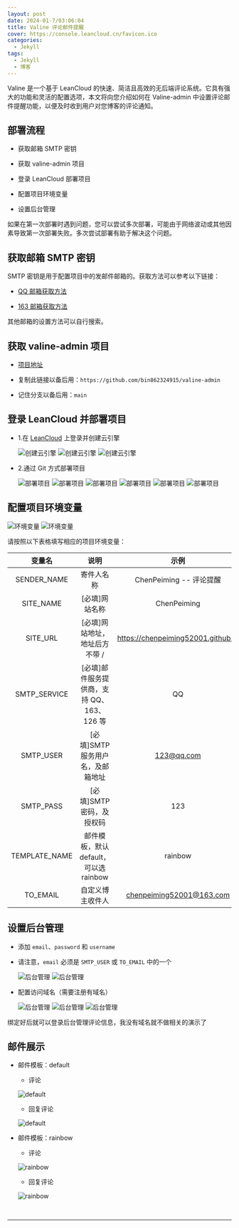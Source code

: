 ```yaml
---
layout: post
date: 2024-01-7/03:06:04
title: Valine 评论邮件提醒
cover: https://console.leancloud.cn/favicon.ico
categories:
  - Jekyll
tags:
  - Jekyll
  - 博客
---
```


Valine 是一个基于 LeanCloud 的快速、简洁且高效的无后端评论系统。它具有强大的功能和灵活的配置选项，本文将向您介绍如何在 Valine-admin 中设置评论邮件提醒功能，以便及时收到用户对您博客的评论通知。


## 部署流程

- 获取邮箱 SMTP 密钥

<!-- - 获取 AKisemt 反垃圾邮件服务 -->

- 获取 valine-admin 项目

- 登录 LeanCloud 部署项目

- 配置项目环境变量

- 设置后台管理

如果在第一次部署时遇到问题，您可以尝试多次部署，可能由于网络波动或其他因素导致第一次部署失败。多次尝试部署有助于解决这个问题。

## 获取邮箱 SMTP 密钥

SMTP 密钥是用于配置项目中的发邮件邮箱的。获取方法可以参考以下链接：

- [QQ 邮箱获取方法](https://zhidao.baidu.com/question/1457961254794148260.html?fr=search&word=QQ%E9%82%AE%E7%AE%B1%E8%8E%B7%E5%8F%96+MSTP+%E6%96%B9%E6%B3%95)

- [163 邮箱获取方法](https://zhidao.baidu.com/question/436573565774794892.html?fr=search&word=163%E9%82%AE%E7%AE%B1%E8%8E%B7%E5%8F%96+MSTP+%E6%96%B9%E6%B3%95)

其他邮箱的设置方法可以自行搜索。

<!-- ### 获取 AKisemt 反垃圾邮件服务步骤：

- 1.这个可以不设置，如果你想要注册并使用反垃圾邮件功能，需要先科学上网。

- 2.在 [Akismet](https://wordpress.com/start/account/user-social?redirect_to=https%3A%2F%2Fr-login.wordpress.com%2Fremote-login.php%3Faction%3Dlink%26back%3Dhttps%253A%252F%252Fakismet.com%252Faccount%252F) 上注册并登录账号。

![注册Akismet](https://cdn.jsdelivr.net/gh/MingTechPro/drawing-bed/img_url/202404300038985.png)
![注册Akismet](https://cdn.jsdelivr.net/gh/MingTechPro/drawing-bed/img_url/202404300039525.png)

- 3.注册后，确认你的邮箱以完成登录。

- 4.进入[服务页面](https://akismet.com/pricing/)，选择适合你的服务。

![选择Akismet服务](https://cdn.jsdelivr.net/gh/MingTechPro/drawing-bed/img_url/202404300039375.png)

- 5.根据你的需求选择付费金额，如果你选择免费版本，请注意不能用于商业活动。

![选择Akismet服务](https://cdn.jsdelivr.net/gh/MingTechPro/drawing-bed/img_url/202404300039478.png)

- 6.我这里选择免费，确认付款信息，然后你就可以获得到 Api 。

![确认服务费用](https://cdn.jsdelivr.net/gh/MingTechPro/drawing-bed/img_url/202404300040419.png)
![确认服务费用](https://cdn.jsdelivr.net/gh/MingTechPro/drawing-bed/img_url/202404300040054.png) -->

## 获取 valine-admin 项目

- [项目地址](https://github.com/bin862324915/valine-admin)

- 复制此链接以备后用：`https://github.com/bin862324915/valine-admin`

- 记住分支以备后用：`main`

## 登录 LeanCloud 并部署项目

- 1.在 [LeanCloud](https://console.leancloud.cn/) 上登录并创建云引擎

  ![创建云引擎](https://cdn.jsdelivr.net/gh/MingTechPro/drawing-bed/img_url/202404300040076.png)
  ![创建云引擎](https://cdn.jsdelivr.net/gh/MingTechPro/drawing-bed/img_url/202404300040534.png)
  ![创建云引擎](https://cdn.jsdelivr.net/gh/MingTechPro/drawing-bed/img_url/202404300040808.png)

- 2.通过 Git 方式部署项目

  ![部署项目](https://cdn.jsdelivr.net/gh/MingTechPro/drawing-bed/img_url/202404300041197.png)
  ![部署项目](https://cdn.jsdelivr.net/gh/MingTechPro/drawing-bed/img_url/202404300041104.png)
  ![部署项目](https://cdn.jsdelivr.net/gh/MingTechPro/drawing-bed/img_url/202404300041194.png)
  ![部署项目](https://cdn.jsdelivr.net/gh/MingTechPro/drawing-bed/img_url/202404300041737.png)
  ![部署项目](https://cdn.jsdelivr.net/gh/MingTechPro/drawing-bed/img_url/202404300041016.png)
  ![部署项目](https://cdn.jsdelivr.net/gh/MingTechPro/drawing-bed/img_url/202404300041009.png)

## 配置项目环境变量

![环境变量](https://cdn.jsdelivr.net/gh/MingTechPro/drawing-bed/img_url/202404300042051.png)
![环境变量](https://cdn.jsdelivr.net/gh/MingTechPro/drawing-bed/img_url/202404300042654.png)

请按照以下表格填写相应的项目环境变量：

|    变量名     |                    说明                    |                示例                |
| :-----------: | :----------------------------------------: | :--------------------------------: |
|  SENDER_NAME  |                 寄件人名称                 |      ChenPeiming -- 评论提醒       |
|   SITE_NAME   |               [必填]网站名称               |            ChenPeiming             |
|   SITE_URL    |       [必填]网站地址，地址后方不带 /       | https://chenpeiming52001.github.io |
| SMTP_SERVICE  | [必填]邮件服务提供商，支持 QQ、163、126 等 |                 QQ                 |
|   SMTP_USER   |     [必填]SMTP 服务用户名，及邮箱地址      |             123@qq.com             |
|   SMTP_PASS   |         [必填]SMTP 密码，及授权码          |                123                 |
| TEMPLATE_NAME |   邮件模板，默认 default，可以选 rainbow   |              rainbow               |
|   TO_EMAIL    |              自定义博主收件人              |      chenpeiming52001@163.com      |

## 设置后台管理

- 添加 `email`、`password` 和 `username`

- 请注意，`email` 必须是 `SMTP_USER` 或 `TO_EMAIL` 中的一个

  ![后台管理](https://cdn.jsdelivr.net/gh/MingTechPro/drawing-bed/img_url/202404300042458.png)
  ![后台管理](https://cdn.jsdelivr.net/gh/MingTechPro/drawing-bed/img_url/202404300042100.png)

- 配置访问域名（需要注册有域名）

  ![后台管理](https://cdn.jsdelivr.net/gh/MingTechPro/drawing-bed/img_url/202404300046495.png)
  ![后台管理](https://cdn.jsdelivr.net/gh/MingTechPro/drawing-bed/img_url/202404300046160.png)
  ![后台管理](https://cdn.jsdelivr.net/gh/MingTechPro/drawing-bed/img_url/202404300046024.png)

绑定好后就可以登录后台管理评论信息，我没有域名就不做相关的演示了

## 邮件展示

- 邮件模板：default

  - 评论

  ![default](https://cdn.jsdelivr.net/gh/MingTechPro/drawing-bed/img_url/202404300046287.png)

  - 回复评论

  ![default](https://cdn.jsdelivr.net/gh/MingTechPro/drawing-bed/img_url/202404300046316.png)

- 邮件模板：rainbow

  - 评论

  ![rainbow](https://cdn.jsdelivr.net/gh/MingTechPro/drawing-bed/img_url/202404300048681.png)

  - 回复评论

  ![rainbow](https://cdn.jsdelivr.net/gh/MingTechPro/drawing-bed/img_url/202404300048647.png)

<br>

---
